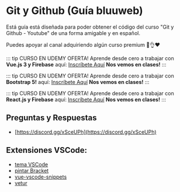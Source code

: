 # Git y Github (Guía bluuweb)

Está guía está diseñada para poder obtener el código del curso "Git y Github - Youtube" de una forma amigable y en español.


Puedes apoyar al canal adquiriendo algún curso premium 🙌👌❤

::: tip CURSO EN UDEMY OFERTA!
Aprende desde cero a trabajar con <b>Vue.js 3 y Firebase</b> aquí: [Inscríbete Aquí](http://curso-vue-js-udemy.bluuweb.cl)
<b>Nos vemos en clases!</b>
:::

::: tip CURSO EN UDEMY OFERTA!
Aprende desde cero a trabajar con <b>Bootstrap 5!</b> aquí: [Inscríbete Aquí](http://curso-bootstrap-4-udemy.bluuweb.cl)
<b>Nos vemos en clases!</b>
:::

::: tip CURSO EN UDEMY OFERTA!
Aprende desde cero a trabajar con <b>React.js y Firebase</b> aquí: [Inscríbete Aquí](http://curso-react-js-udemy.bluuweb.cl)
<b>Nos vemos en clases!</b>
:::

## Preguntas y Respuestas

- [https://discord.gg/xSceUPh](https://discord.gg/xSceUPh)

## Extensiones VSCode:

- [tema VSCode](https://marketplace.visualstudio.com/items?itemName=dbanksdesign.nu-disco)
- [pintar Bracket](https://marketplace.visualstudio.com/items?itemName=CoenraadS.bracket-pair-colorizer-2)
- [vue-vscode-snippets](https://marketplace.visualstudio.com/items?itemName=sdras.vue-vscode-snippets)
- [vetur](https://marketplace.visualstudio.com/items?itemName=octref.vetur)
